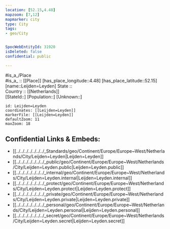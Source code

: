 ```yaml
---
location: [52.15,4.48] 
mapzoom: [7,12] 
mapmarker: city 
type: City
tags:
- geo/City


SpocWebEntityId: 31920
isDeleted: false
confidential: public

---
```

#is_a_/Place  
#is_a_ :: [[Place]] 
[has_place_longitude::4.48] 
[has_place_latitude::52.15] 
[name::Leijden=Leyden] 
State ::  
Country :: [[Netherlands]]  
[StateId::] 
[Population::] 
[Unknown::] 


```leaflet
id: Leijden=Leyden
coordinates: [[Leijden=Leyden]] 
markerFile: [[Leijden=Leyden]] 
defaultZoom: 11 
maxZoom: 18
```


## Confidential Links & Embeds: 
- [[../../../../../../../_Standards/geo/Continent/Europe/Europe~West/Netherlands/City/Leijden=Leyden|Leijden=Leyden]] 
- [[../../../../../../../_public/geo/Continent/Europe/Europe~West/Netherlands/City/Leijden=Leyden.public|Leijden=Leyden.public]] 
- [[../../../../../../../_internal/geo/Continent/Europe/Europe~West/Netherlands/City/Leijden=Leyden.internal|Leijden=Leyden.internal]] 
- [[../../../../../../../_protect/geo/Continent/Europe/Europe~West/Netherlands/City/Leijden=Leyden.protect|Leijden=Leyden.protect]] 
- [[../../../../../../../_private/geo/Continent/Europe/Europe~West/Netherlands/City/Leijden=Leyden.private|Leijden=Leyden.private]] 
- [[../../../../../../../_personal/geo/Continent/Europe/Europe~West/Netherlands/City/Leijden=Leyden.personal|Leijden=Leyden.personal]] 
- [[../../../../../../../_secret/geo/Continent/Europe/Europe~West/Netherlands/City/Leijden=Leyden.secret|Leijden=Leyden.secret]] 
